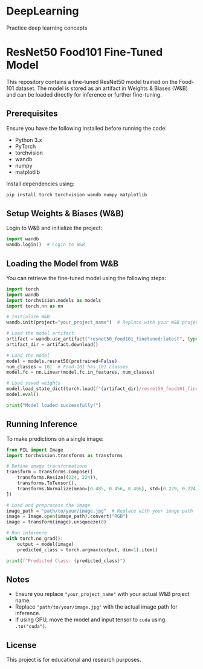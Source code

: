 # DeepLearning
Practice deep learning concepts
# ResNet50 Food101 Fine-Tuned Model

This repository contains a fine-tuned ResNet50 model trained on the Food-101 dataset. The model is stored as an artifact in Weights & Biases (W&B) and can be loaded directly for inference or further fine-tuning.

## Prerequisites

Ensure you have the following installed before running the code:

- Python 3.x
- PyTorch
- torchvision
- wandb
- numpy
- matplotlib

Install dependencies using:

```bash
pip install torch torchvision wandb numpy matplotlib
```

## Setup Weights & Biases (W&B)

Login to W&B and initialize the project:

```python
import wandb
wandb.login()  # Login to W&B
```

## Loading the Model from W&B

You can retrieve the fine-tuned model using the following steps:

```python
import torch
import wandb
import torchvision.models as models
import torch.nn as nn

# Initialize W&B
wandb.init(project="your_project_name")  # Replace with your W&B project name

# Load the model artifact
artifact = wandb.use_artifact("resnet50_food101_finetuned:latest", type="model")
artifact_dir = artifact.download()

# Load the model
model = models.resnet50(pretrained=False)
num_classes = 101  # Food-101 has 101 classes
model.fc = nn.Linear(model.fc.in_features, num_classes)

# Load saved weights
model.load_state_dict(torch.load(f"{artifact_dir}/resnet50_food101_finetuned.pth", map_location=torch.device('cpu')))
model.eval()

print("Model loaded successfully!")
```

## Running Inference

To make predictions on a single image:

```python
from PIL import Image
import torchvision.transforms as transforms

# Define image transformations
transform = transforms.Compose([
    transforms.Resize((224, 224)),
    transforms.ToTensor(),
    transforms.Normalize(mean=[0.485, 0.456, 0.406], std=[0.229, 0.224, 0.225])
])

# Load and preprocess the image
image_path = "path/to/your/image.jpg"  # Replace with your image path
image = Image.open(image_path).convert("RGB")
image = transform(image).unsqueeze(0)

# Run inference
with torch.no_grad():
    output = model(image)
    predicted_class = torch.argmax(output, dim=1).item()

print(f"Predicted Class: {predicted_class}")
```

## Notes

- Ensure you replace `"your_project_name"` with your actual W&B project name.
- Replace `"path/to/your/image.jpg"` with the actual image path for inference.
- If using GPU, move the model and input tensor to `cuda` using `.to("cuda")`.

## License

This project is for educational and research purposes.

